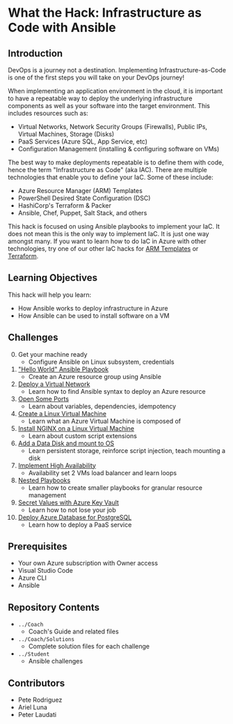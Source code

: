 # What the Hack:  Infrastructure as Code with Ansible
## Introduction

DevOps is a journey not a destination. Implementing Infrastructure-as-Code is one of the first steps you will take on your DevOps journey!

When implementing an application environment in the cloud, it is important to have a repeatable way to deploy the underlying infrastructure components as well as your software into the target environment.  This includes resources such as:
- Virtual Networks, Network Security Groups (Firewalls), Public IPs, Virtual Machines, Storage (Disks)
- PaaS Services (Azure SQL, App Service, etc)
- Configuration Management (installing & configuring software on VMs)

The best way to make deployments repeatable is to define them with code, hence the term "Infrastructure as Code" (aka IAC).  There are multiple technologies that enable you to define your IaC. Some of these include:
- Azure Resource Manager (ARM) Templates
- PowerShell Desired State Configuration (DSC)
- HashiCorp's Terraform & Packer
- Ansible, Chef, Puppet, Salt Stack, and others

This hack is focused on using Ansible playbooks to implement your IaC. It does not mean this is the only way to implement IaC.  It is just one way amongst many. If you want to learn how to do IaC in Azure with other technologies, try one of our other IaC hacks for [ARM Templates](../011-InfraAsCode-ARM-DSC) or [Terraform](../012-InfraAsCode-Terraform/).


## Learning Objectives
This hack will help you learn:
- How Ansible works to deploy infrastructure in Azure
- How Ansible can be used to install software on a VM

## Challenges
0. Get your machine ready 
   - Configure Ansible on Linux subsystem, credentials
1. ["Hello World" Ansible Playbook](./Student/Challenge-01.md)
   - Create an Azure resource group using Ansible 
1. [Deploy a Virtual Network](./Student/Challenge-02.md)
   - Learn how to find Ansible syntax to deploy an Azure resource
1. [Open Some Ports](./Student/Challenge-03.md)
   - Learn about variables, dependencies, idempotency
1. [Create a Linux Virtual Machine](./Student/Challenge-05.md)
   - Learn what an Azure Virtual Machine is composed of
1. [Install NGINX on a Linux Virtual Machine](./Student/Challenge-06.md)
   - Learn about custom script extensions
1. [Add a Data Disk and mount to OS](./Student/Challenge-07.md)
   - Learn persistent storage, reinforce script injection, teach mounting a disk 
1. [Implement High Availability](./Student/Challenge-08.md)
   - Availability set 2 VMs load balancer and learn loops
1. [Nested Playbooks](./Student/Challenge-10.md)
   - Learn how to create smaller playbooks for granular resource management
1. [Secret Values with Azure Key Vault](./Student/Challenge-04.md) 
   - Learn how to not lose your job
1. [Deploy Azure Database for PostgreSQL](./Student/Challenge-09.md) 
   - Learn how to deploy a PaaS service


## Prerequisites
- Your own Azure subscription with Owner access
- Visual Studio Code
- Azure CLI
- Ansible

## Repository Contents
- `../Coach`
  - Coach's Guide and related files
- `../Coach/Solutions`
  - Complete solution files for each challenge
- `../Student`
  - Ansible challenges


## Contributors
- Pete Rodriguez
- Ariel Luna
- Peter Laudati


